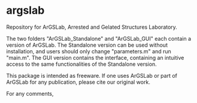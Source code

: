 # argslab
Repository for ArGSLab, Arrested and Gelated Structures Laboratory.

The two folders "ArGSLab_Standalone" and "ArGSLab_GUI" each contain a version of ArGSLab. The Standalone version can be used without installation, and users should only change "parameters.m" and run "main.m". The GUI version contains the interface, containing an intuitive access to the same functionalities of the Standalone version. 

This package is intended as freeware. If one uses ArGSLab or part of ArGSLab for any publication, please cite our original work.

For any comments, 
